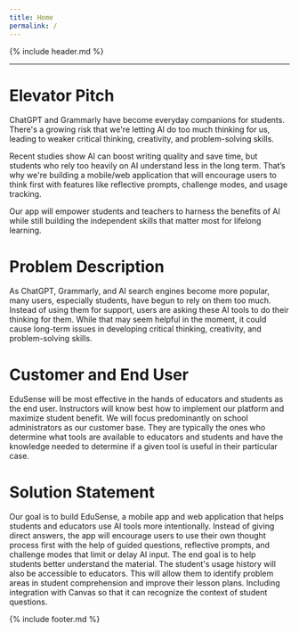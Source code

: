 ```yaml
---
title: Home
permalink: /
---
```


{% include header.md %}

---

# Elevator Pitch

ChatGPT and Grammarly have become everyday companions for students. There's a growing risk that we're letting AI do too much thinking for us, leading to weaker critical thinking, creativity, and problem-solving skills.​

Recent studies show AI can boost writing quality and save time, but students who rely too heavily on AI understand less in the long term. That’s why we're building a mobile/web application that will encourage users to think first with features like reflective prompts, challenge modes, and usage tracking. ​

Our app will empower students and teachers to harness the benefits of AI while still building the independent skills that matter most for lifelong learning.

# Problem Description

As ChatGPT, Grammarly, and AI search engines become more popular, many users, especially students, have begun to rely on them too much. Instead of using them for support, users are asking these AI tools to do their thinking for them. While that may seem helpful in the moment, it could cause long-term issues in developing critical thinking, creativity, and problem-solving skills. 

# Customer and End User

EduSense will be most effective in the hands of educators and students as the end user. Instructors will know best how to implement our platform and maximize student benefit. We will focus predominantly on school administrators as our customer base. They are typically the ones who determine what tools are available to educators and students and have the knowledge needed to determine if a given tool is useful in their particular case.

# Solution Statement

Our goal is to build EduSense, a mobile app and web application that helps students and educators use AI tools more intentionally. Instead of giving direct answers, the app will encourage users to use their own thought process first with the help of guided questions, reflective prompts, and challenge modes that limit or delay AI input. The end goal is to help students better understand the material.​
The student's usage history will also be accessible to educators. This will allow them to identify problem areas in student comprehension and improve their lesson plans. Including integration with Canvas so that it can recognize the context of student questions.


{% include footer.md %}
